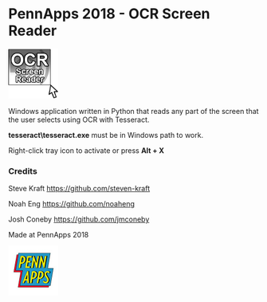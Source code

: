 # PennApps 2018 - OCR Screen Reader

<img src="logo.png" width="100">

Windows application written in Python that reads any part of the screen that the user selects using OCR with Tesseract.

**tesseract\tesseract.exe** must be in Windows path to work.

Right-click tray icon to activate or press **Alt + X**

### Credits

Steve Kraft https://github.com/steven-kraft

Noah Eng https://github.com/noaheng

Josh Coneby https://github.com/jmconeby

Made at PennApps 2018

![](pennapps.jpg)
